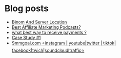 # Blog posts
<!-- BLOG-POST-LIST:START -->
- [Binom And Server Location](https://afflift.com/f/threads/binom-and-server-location.9536/)
- [Best Affiliate Marketing Podcasts?](https://afflift.com/f/threads/best-affiliate-marketing-podcasts.10439/)
- [what best way to receive payments ?](https://afflift.com/f/threads/what-best-way-to-receive-payments.10437/)
- [Case Study #1](https://afflift.com/f/threads/case-study-1.6930/)
- [Smmgoal.com ⭐instagram | youtube|twitter | tiktok| facebook|twich|soundcloudltraffic⭐](https://afflift.com/f/threads/smmgoal-com-%E2%AD%90instagram-youtube-twitter-tiktok-facebook-twich-soundcloudltraffic%E2%AD%90.6393/)
<!-- BLOG-POST-LIST:END -->
